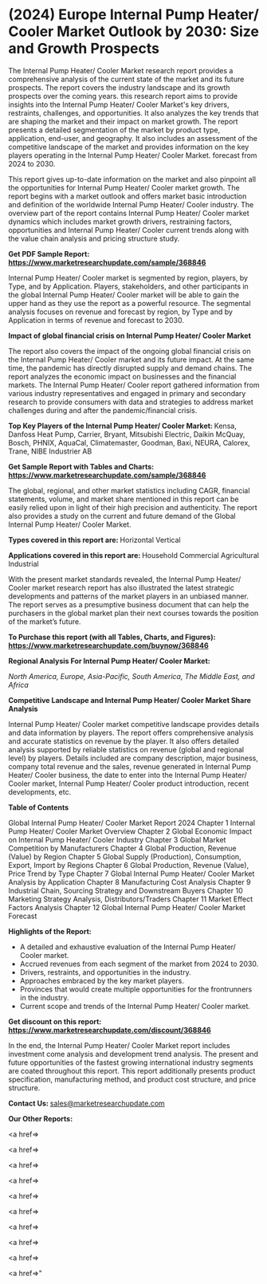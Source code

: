 # (2024) Europe Internal Pump Heater/ Cooler Market Outlook by 2030: Size and Growth Prospects

The Internal Pump Heater/ Cooler Market research report provides a comprehensive analysis of the current state of the market and its future prospects. The report covers the industry landscape and its growth prospects over the coming years. this research report aims to provide insights into the Internal Pump Heater/ Cooler Market's key drivers, restraints, challenges, and opportunities. It also analyzes the key trends that are shaping the market and their impact on market growth. The report presents a detailed segmentation of the market by product type, application, end-user, and geography. It also includes an assessment of the competitive landscape of the market and provides information on the key players operating in the Internal Pump Heater/ Cooler Market. forecast from 2024 to 2030.

This report gives up-to-date information on the market and also pinpoint all the opportunities for Internal Pump Heater/ Cooler market growth. The report begins with a market outlook and offers market basic introduction and definition of the worldwide Internal Pump Heater/ Cooler industry. The overview part of the report contains Internal Pump Heater/ Cooler market dynamics which includes market growth drivers, restraining factors, opportunities and Internal Pump Heater/ Cooler current trends along with the value chain analysis and pricing structure study.

<strong><b>Get PDF Sample Report: <a href=https://www.marketresearchupdate.com/sample/368846>https://www.marketresearchupdate.com/sample/368846</a></b></strong>

Internal Pump Heater/ Cooler market is segmented by region, players, by Type, and by Application. Players, stakeholders, and other participants in the global Internal Pump Heater/ Cooler market will be able to gain the upper hand as they use the report as a powerful resource. The segmental analysis focuses on revenue and forecast by region, by Type and by Application in terms of revenue and forecast to 2030.

<strong><b>Impact of global financial crisis on Internal Pump Heater/ Cooler Market</b></strong>

The report also covers the impact of the ongoing global financial crisis on the Internal Pump Heater/ Cooler market and its future impact. At the same time, the pandemic has directly disrupted supply and demand chains. The report analyzes the economic impact on businesses and the financial markets. The Internal Pump Heater/ Cooler report gathered information from various industry representatives and engaged in primary and secondary research to provide consumers with data and strategies to address market challenges during and after the pandemic/financial crisis.

<strong><b>Top Key Players of the Internal Pump Heater/ Cooler Market:
</b></strong>Kensa, Danfoss Heat Pump, Carrier, Bryant, Mitsubishi Electric, Daikin McQuay, Bosch, PHNIX, AquaCal, Climatemaster, Goodman, Baxi, NEURA, Calorex, Trane, NIBE Industrier AB<strong><b>
</b></strong>

<strong><b>Get Sample Report with Tables and Charts: <a href=https://www.marketresearchupdate.com/sample/368846>https://www.marketresearchupdate.com/sample/368846</a></b></strong>

The global, regional, and other market statistics including CAGR, financial statements, volume, and market share mentioned in this report can be easily relied upon in light of their high precision and authenticity. The report also provides a study on the current and future demand of the Global Internal Pump Heater/ Cooler Market.

<strong><b>Types covered in this report are:
</b></strong>Horizontal
Vertical<strong><b>
</b></strong>

<strong><b>Applications covered in this report are:
</b></strong>Household
Commercial
Agricultural
Industrial<strong><b>
</b></strong>

With the present market standards revealed, the Internal Pump Heater/ Cooler market research report has also illustrated the latest strategic developments and patterns of the market players in an unbiased manner. The report serves as a presumptive business document that can help the purchasers in the global market plan their next courses towards the position of the market’s future.

<strong><b>To Purchase this report (with all Tables, Charts, and Figures): <a href=https://www.marketresearchupdate.com/buynow/368846>https://www.marketresearchupdate.com/buynow/368846</a></b></strong>

<strong><b>Regional Analysis For Internal Pump Heater/ Cooler Market:</b></strong>

<em><i>North America, Europe, Asia-Pacific, South America, The Middle East, and Africa</i></em>

<strong><b>Competitive Landscape and Internal Pump Heater/ Cooler Market Share Analysis</b></strong>

Internal Pump Heater/ Cooler market competitive landscape provides details and data information by players. The report offers comprehensive analysis and accurate statistics on revenue by the player. It also offers detailed analysis supported by reliable statistics on revenue (global and regional level) by players. Details included are company description, major business, company total revenue and the sales, revenue generated in Internal Pump Heater/ Cooler business, the date to enter into the Internal Pump Heater/ Cooler market, Internal Pump Heater/ Cooler product introduction, recent developments, etc.

<strong><b>Table of Contents</b></strong>

Global Internal Pump Heater/ Cooler Market Report 2024
Chapter 1 Internal Pump Heater/ Cooler Market Overview
Chapter 2 Global Economic Impact on Internal Pump Heater/ Cooler Industry
Chapter 3 Global Market Competition by Manufacturers
Chapter 4 Global Production, Revenue (Value) by Region
Chapter 5 Global Supply (Production), Consumption, Export, Import by Regions
Chapter 6 Global Production, Revenue (Value), Price Trend by Type
Chapter 7 Global Internal Pump Heater/ Cooler Market Analysis by Application
Chapter 8 Manufacturing Cost Analysis
Chapter 9 Industrial Chain, Sourcing Strategy and Downstream Buyers
Chapter 10 Marketing Strategy Analysis, Distributors/Traders
Chapter 11 Market Effect Factors Analysis
Chapter 12 Global Internal Pump Heater/ Cooler Market Forecast

<strong><b>Highlights of the Report:</b></strong>

- A detailed and exhaustive evaluation of the Internal Pump Heater/ Cooler market.
- Accrued revenues from each segment of the market from 2024 to 2030.
- Drivers, restraints, and opportunities in the industry.
- Approaches embraced by the key market players.
- Provinces that would create multiple opportunities for the frontrunners in the industry.
- Current scope and trends of the Internal Pump Heater/ Cooler market.

<strong><b>Get discount on this report: <a href=https://www.marketresearchupdate.com/discount/368846>https://www.marketresearchupdate.com/discount/368846</a></b></strong>

In the end, the Internal Pump Heater/ Cooler Market report includes investment come analysis and development trend analysis. The present and future opportunities of the fastest growing international industry segments are coated throughout this report. This report additionally presents product specification, manufacturing method, and product cost structure, and price structure.

<strong><b>Contact Us:
</b></strong>sales@marketresearchupdate.com

<strong>Our Other Reports:</strong>

<a href=></a>

<a href=></a>

<a href=></a>

<a href=></a>

<a href=></a>

<a href=></a>

<a href=></a>

<a href=></a>

<a href=></a>

<a href=></a>"
